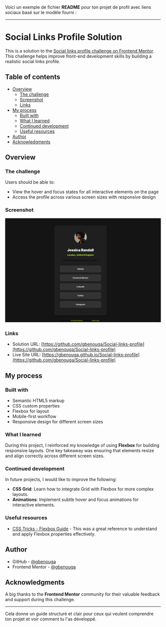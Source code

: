 Voici un exemple de fichier **README** pour ton projet de profil avec liens sociaux basé sur le modèle fourni :

---

# Social Links Profile Solution

This is a solution to the [Social links profile challenge on Frontend Mentor](https://www.frontendmentor.io/challenges/social-links-profile-UG32l9m6dQ). This challenge helps improve front-end development skills by building a realistic social links profile.

## Table of contents

- [Overview](#overview)
  - [The challenge](#the-challenge)
  - [Screenshot](#screenshot)
  - [Links](#links)
- [My process](#my-process)
  - [Built with](#built-with)
  - [What I learned](#what-i-learned)
  - [Continued development](#continued-development)
  - [Useful resources](#useful-resources)
- [Author](#author)
- [Acknowledgments](#acknowledgments)

## Overview

### The challenge

Users should be able to:

- View the hover and focus states for all interactive elements on the page
- Access the profile across various screen sizes with responsive design

### Screenshot

![Screenshot of the social links profile](<Capture d’écran du 2024-09-10 17-49-55.png>)


### Links

- Solution URL: [https://github.com/gbenouga/Social-links-profile](https://github.com/gbenouga/Social-links-profile)
- Live Site URL: [https://gbenouga.github.io/Social-links-profile](https://github.com/gbenouga/Social-links-profile)

## My process

### Built with

- Semantic HTML5 markup
- CSS custom properties
- Flexbox for layout
- Mobile-first workflow
- Responsive design for different screen sizes

### What I learned

During this project, I reinforced my knowledge of using **Flexbox** for building responsive layouts. One key takeaway was ensuring that elements resize and align correctly across different screen sizes.


### Continued development

In future projects, I would like to improve the following:

- **CSS Grid**: Learn how to integrate Grid with Flexbox for more complex layouts.
- **Animations**: Implement subtle hover and focus animations for interactive elements.

### Useful resources

- [CSS Tricks - Flexbox Guide](https://css-tricks.com/snippets/css/a-guide-to-flexbox/) - This was a great reference to understand and apply Flexbox properties effectively.

## Author

- GitHub - [@gbenouga](https://github.com/gbenouga)
- Frontend Mentor - [@gbenouga](https://www.frontendmentor.io/profile/gbenouga)
  
## Acknowledgments

A big thanks to the **Frontend Mentor** community for their valuable feedback and support during this challenge.

---

Cela donne un guide structuré et clair pour ceux qui veulent comprendre ton projet et voir comment tu l'as développé.
